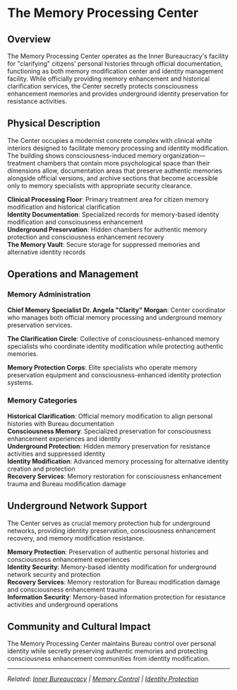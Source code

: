 # The Memory Processing Center

## Overview

The Memory Processing Center operates as the Inner Bureaucracy's facility for "clarifying" citizens' personal histories through official documentation, functioning as both memory modification center and identity management facility. While officially providing memory enhancement and historical clarification services, the Center secretly protects consciousness enhancement memories and provides underground identity preservation for resistance activities.

## Physical Description

The Center occupies a modernist concrete complex with clinical white interiors designed to facilitate memory processing and identity modification. The building shows consciousness-induced memory organization—treatment chambers that contain more psychological space than their dimensions allow, documentation areas that preserve authentic memories alongside official versions, and archive sections that become accessible only to memory specialists with appropriate security clearance.

**Clinical Processing Floor**: Primary treatment area for citizen memory modification and historical clarification  
**Identity Documentation**: Specialized records for memory-based identity modification and consciousness enhancement  
**Underground Preservation**: Hidden chambers for authentic memory protection and consciousness enhancement recovery  
**The Memory Vault**: Secure storage for suppressed memories and alternative identity records

## Operations and Management

### Memory Administration

**Chief Memory Specialist Dr. Angela "Clarity" Morgan**: Center coordinator who manages both official memory processing and underground memory preservation services.

**The Clarification Circle**: Collective of consciousness-enhanced memory specialists who coordinate identity modification while protecting authentic memories.

**Memory Protection Corps**: Elite specialists who operate memory preservation equipment and consciousness-enhanced identity protection systems.

### Memory Categories

**Historical Clarification**: Official memory modification to align personal histories with Bureau documentation  
**Consciousness Memory**: Specialized preservation for consciousness enhancement experiences and identity  
**Underground Protection**: Hidden memory preservation for resistance activities and suppressed identity  
**Identity Modification**: Advanced memory processing for alternative identity creation and protection  
**Recovery Services**: Memory restoration for consciousness enhancement trauma and Bureau modification damage

## Underground Network Support

The Center serves as crucial memory protection hub for underground networks, providing identity preservation, consciousness enhancement recovery, and memory modification resistance.

**Memory Protection**: Preservation of authentic personal histories and consciousness enhancement experiences  
**Identity Security**: Memory-based identity modification for underground network security and protection  
**Recovery Services**: Memory restoration for Bureau modification damage and consciousness enhancement trauma  
**Information Security**: Memory-based information protection for resistance activities and underground operations

## Community and Cultural Impact

The Memory Processing Center maintains Bureau control over personal identity while secretly preserving authentic memories and protecting consciousness enhancement communities from identity modification.

---

*Related: [Inner Bureaucracy](../districts/inner_bureaucracy.md) | [Memory Control](../../phenomena/memory_control.md) | [Identity Protection](../../concepts/identity_protection.md)*